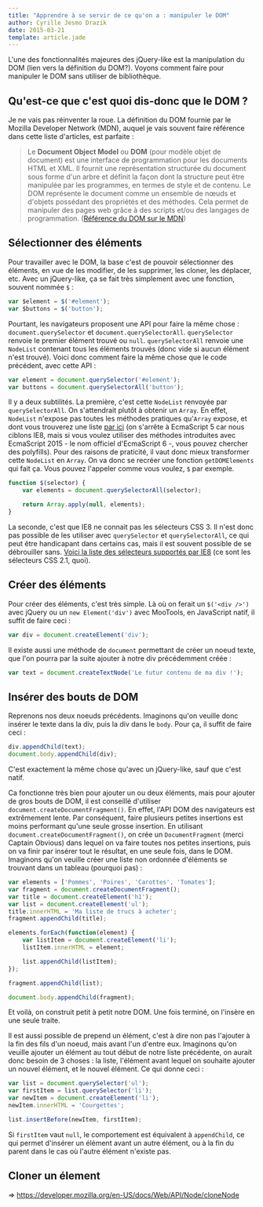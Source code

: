 ```yaml
---
title: "Apprendre à se servir de ce qu'on a : manipuler le DOM"
author: Cyrille Jesmo Drazik
date: 2015-03-21
template: article.jade
---
```


L'une des fonctionnalités majeures des jQuery-like est la manipulation du DOM (lien vers la définition du DOM?). Voyons comment faire pour manipuler le DOM sans utiliser de bibliothèque.

## Qu'est-ce que c'est quoi dis-donc que le DOM ?

Je ne vais pas réinventer la roue. La définition du DOM fournie par le Mozilla Developer Network (MDN), auquel je vais souvent faire référence dans cette liste d'articles, est parfaite :

> Le **Document Object Model** ou **DOM** (pour modèle objet de document) est une interface de programmation pour les documents HTML et XML. Il fournit une représentation structurée du document sous forme d'un arbre et définit la façon dont la structure peut être manipulée par les programmes, en termes de style et de contenu. Le DOM représente le document comme un ensemble de nœuds et d'objets possédant des propriétés et des méthodes. Cela permet de manipuler des pages web grâce à des scripts et/ou des langages de programmation.
> ([Référence du DOM sur le MDN](https://developer.mozilla.org/fr/docs/Web/API/R%C3%A9f%C3%A9rence_du_DOM_Gecko))

## Sélectionner des éléments

Pour travailler avec le DOM, la base c'est de pouvoir sélectionner des éléments, en vue de les modifier, de les supprimer, les cloner, les déplacer, etc. Avec un jQuery-like, ça se fait très simplement avec une fonction, souvent nommée `$` :

```javascript
var $element = $('#element');
var $buttons = $('button');
```

Pourtant, les navigateurs proposent une API pour faire la même chose : `document.querySelector` et `document.querySelectorAll`. `querySelector` renvoie le premier élément trouvé ou `null`. `querySelectorAll` renvoie une `NodeList` contenant tous les éléments trouvés (donc vide si aucun élément n'est trouvé). Voici donc comment faire la même chose que le code précédent, avec cette API :

```javascript
var element = document.querySelector('#element');
var buttons = document.querySelectorAll('button');
```

Il y a deux subtilités. La première, c'est cette `NodeList` renvoyée par `querySelectorAll`. On s'attendrait plutôt à obtenir un `Array`. En effet, `NodeList` n'expose pas toutes les méthodes pratiques qu'`Array` expose, et dont vous trouverez une liste [par ici](http://es5.github.io/#x15.4.4) (on s'arrête à EcmaScript 5 car nous ciblons IE8, mais si vous voulez utiliser des méthodes introduites avec EcmaScript 2015 - le nom officiel d'EcmaScript 6 -, vous pouvez chercher des polyfills). Pour des raisons de praticité, il vaut donc mieux transformer cette `NodeList` en `Array`. On va donc se recréer une fonction `getDOMElements` qui fait ça. Vous pouvez l'appeler comme vous voulez, `$` par exemple.

```javascript
function $(selector) {
    var elements = document.querySelectorAll(selector);

    return Array.apply(null, elements);
}
```

La seconde, c'est que IE8 ne connait pas les sélecteurs CSS 3. Il n'est donc pas possible de les utiliser avec `querySelector` et `querySelectorAll`, ce qui peut être handicapant dans certains cas, mais il est souvent possible de se débrouiller sans. [Voici la liste des sélecteurs supportés par IE8](http://www.w3.org/TR/CSS2/selector.html) (ce sont les sélecteurs CSS 2.1, quoi).


## Créer des éléments

Pour créer des éléments, c'est très simple. Là où on ferait un `$('<div />')` avec jQuery ou un `new Element('div')` avec MooTools, en JavaScript natif, il suffit de faire ceci :

```javascript
var div = document.createElement('div');
```

Il existe aussi une méthode de `document` permettant de créer un noeud texte, que l'on pourra par la suite ajouter à notre div précédemment créée :

```javascript
var text = document.createTextNode('Le futur contenu de ma div !');
```

## Insérer des bouts de DOM

Reprenons nos deux noeuds précédents. Imaginons qu'on veuille donc insérer le texte dans la div, puis la div dans le `body`. Pour ça, il suffit de faire ceci :

```javascript
div.appendChild(text);
document.body.appendChild(div);
```

C'est exactement la même chose qu'avec un jQuery-like, sauf que c'est natif.

Ca fonctionne très bien pour ajouter un ou deux éléments, mais pour ajouter de gros bouts de DOM, il est conseillé d'utiliser `document.createDocumentFragment()`. En effet, l'API DOM des navigateurs est extrêmement lente. Par conséquent, faire plusieurs petites insertions est moins performant qu'une seule grosse insertion. En utilisant `document.createDocumentFragment()`, on crée un `DocumentFragment` (merci Captain Obvious) dans lequel on va faire toutes nos petites insertions, puis on va finir par insérer tout le résultat, en une seule fois, dans le DOM. Imaginons qu'on veuille créer une liste non ordonnée d'éléments se trouvant dans un tableau (pourquoi pas) :

```javascript
var elements = ['Pommes', 'Poires', 'Carottes', 'Tomates'];
var fragment = document.createDocumentFragment();
var title = document.createElement('h1');
var list = document.createElement('ul');
title.innerHTML = 'Ma liste de trucs à acheter';
fragment.appendChild(title);

elements.forEach(function(element) {
    var listItem = document.createElement('li');
    listItem.innerHTML = element;

    list.appendChild(listItem);
});

fragment.appendChild(list);

document.body.appendChild(fragment);
```

Et voilà, on construit petit à petit notre DOM. Une fois terminé, on l'insère en une seule traite.

Il est aussi possible de prepend un élément, c'est à dire non pas l'ajouter à la fin des fils d'un noeud, mais avant l'un d'entre eux. Imaginons qu'on veuille ajouter un élément au tout début de notre liste précédente, on aurait donc besoin de 3 choses : la liste, l'élément avant lequel on souhaite ajouter un nouvel élément, et le nouvel élément. Ce qui donne ceci :

```javascript
var list = document.querySelector('ul');
var firstItem = list.querySelector('li');
var newItem = document.createElement('li');
newItem.innerHTML = 'Courgettes';

list.insertBefore(newItem, firstItem);
```

Si `firstItem` vaut `null`, le comportement est équivalent à `appendChild`, ce qui permet d'insérer un élément avant un autre élément, ou à la fin du parent dans le cas où l'autre élément n'existe pas.


## Cloner un élement

=> https://developer.mozilla.org/en-US/docs/Web/API/Node/cloneNode
